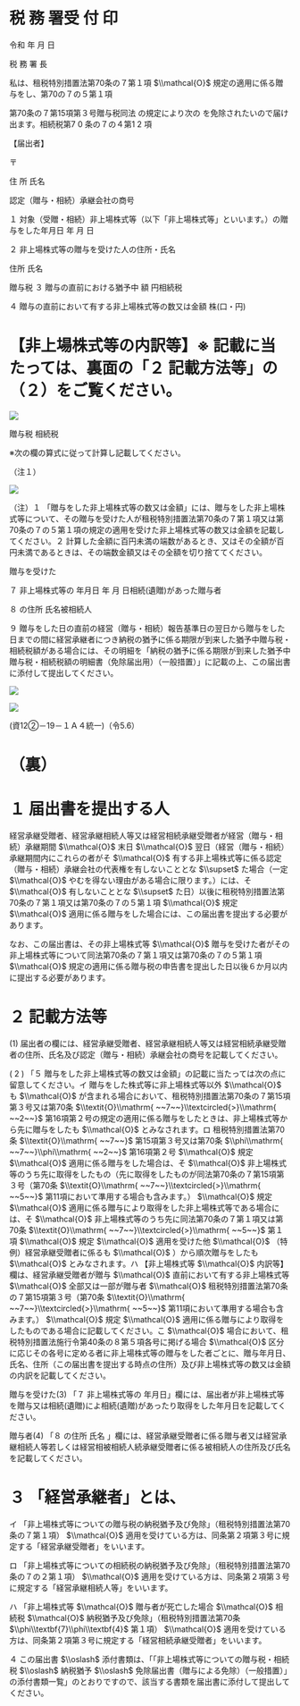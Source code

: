 # 税 務 署受 付 印

令和 年 月 日

税 務 署 長

私は、租税特別措置法第70条の７第１項 $\\mathcal{O}$ 規定の適用に係る贈与をし、第70の７の５第１項

第70条の７第15項第３号贈与税同法 の規定により次の を免除されたいので届け出ます。相続税第7 0 条の７の４第1 2 項

【届出者】

〒

住 所 氏名

認定（贈与・相続）承継会社の商号

１ 対象（受贈・相続）非上場株式等（以下「非上場株式等」といいます。）の贈与をした年月日 年 月 日

２ 非上場株式等の贈与を受けた人の住所・氏名

住所 氏名

贈与税 ３ 贈与の直前における猶予中 額 円相続税

４ 贈与の直前において有する非上場株式等の数又は金額 株(口・円)

# 【非上場株式等の内訳等】※ 記載に当たっては、裏面の「２ 記載方法等」の（２）をご覧ください。

![](https://www.nta.go.jp/tmp/a5b59bcf-2f16-4574-9b93-2dd519ce93ff/images/307f8937d3306dd14cc36e00ef50603ee49bf891f5a652ffac7ceb7c21fa5045.jpg)

贈与税 相続税

※次の欄の算式に従って計算し記載してください。

（注１）

![](https://www.nta.go.jp/tmp/a5b59bcf-2f16-4574-9b93-2dd519ce93ff/images/de10f7c9d15113a93c1ba731600d5563a79e254ba2b7378a02a41add866c68ae.jpg)

（注）１ 「贈与をした非上場株式等の数又は金額」には、贈与をした非上場株式等について、その贈与を受けた人が租税特別措置法第70条の７第１項又は第70条の７の５第１項の規定の適用を受けた非上場株式等の数又は金額を記載してください。２ 計算した金額に百円未満の端数があるとき、又はその全額が百円未満であるときは、その端数金額又はその全額を切り捨ててください。

贈与を受けた

７ 非上場株式等の 年月日 年 月 日相続(遺贈)があった贈与者

８ の住所 氏名被相続人

９ 贈与をした日の直前の経営（贈与・相続）報告基準日の翌日から贈与をした日までの間に経営承継者につき納税の猶予に係る期限が到来した猶予中贈与税・相続税額がある場合には、その明細を「納税の猶予に係る期限が到来した猶予中贈与税・相続税額の明細書（免除届出用）（一般措置）」に記載の上、この届出書に添付して提出してください。

![](https://www.nta.go.jp/tmp/a5b59bcf-2f16-4574-9b93-2dd519ce93ff/images/7c976e110f909286485d85004419f1a883cf52650e7c0eee2c6790b143e61ce2.jpg)

![](https://www.nta.go.jp/tmp/a5b59bcf-2f16-4574-9b93-2dd519ce93ff/images/4694c2966b40d7e4d18bb26244b397eb26f9cbb3afc66ab55a6cafd7632dd434.jpg)

(資12②－19－１Ａ４統一)（令5.6）

# （裏）

# １ 届出書を提出する人

経営承継受贈者、経営承継相続人等又は経営相続承継受贈者が経営（贈与・相続）承継期間 $\\mathcal{O}$ 末日 $\\mathcal{O}$ 翌日（経営（贈与・相続）承継期間内にこれらの者がそ $\\mathcal{O}$ 有する非上場株式等に係る認定（贈与・相続）承継会社の代表権を有しないこととな $\\supset$ た場合（一定 $\\mathcal{O}$ やむを得ない理由がある場合に限ります。）には、そ $\\mathcal{O}$ 有しないこととな $\\supset$ た日）以後に租税特別措置法第70条の７第１項又は第70条の７の５第１項 $\\mathcal{O}$ 規定 $\\mathcal{O}$ 適用に係る贈与をした場合には、この届出書を提出する必要があります。

なお、この届出書は、その非上場株式等 $\\mathcal{O}$ 贈与を受けた者がその非上場株式等について同法第70条の７第１項又は第70条の７の５第１項 $\\mathcal{O}$ 規定の適用に係る贈与税の申告書を提出した日以後６か月以内に提出する必要があります。

# ２ 記載方法等

(1) 届出者の欄には、経営承継受贈者、経営承継相続人等又は経営相続承継受贈者の住所、氏名及び認定（贈与・相続）承継会社の商号を記載してください。

( 2 ) 「５ 贈与をした非上場株式等の数又は金額」の記載に当たっては次の点に留意してください。イ 贈与をした株式等に非上場株式等以外 $\\mathcal{O}$ も $\\mathcal{O}$ が含まれる場合において、租税特別措置法第70条の７第15項第３号又は第70条 $\\textit{O}\\mathrm{ ~~7~~}\\textcircled{>}\\mathrm{ ~~2~~}$ 第16項第２号の規定の適用に係る贈与をしたときは、非上場株式等から先に贈与をしたも $\\mathcal{O}$ とみなされます。ロ 租税特別措置法第70条 $\\textit{O}\\mathrm{ ~~7~~}$ 第15項第３号又は第70条 $\\phi\\mathrm{ ~~7~~}\\phi\\mathrm{ ~~2~~}$ 第16項第２号 $\\mathcal{O}$ 規定 $\\mathcal{O}$ 適用に係る贈与をした場合は、そ $\\mathcal{O}$ 非上場株式等のうち先に取得をしたもの（先に取得をしたものが同法第70条の７第15項第３号（第70条 $\\textit{O}\\mathrm{ ~~7~~}\\textcircled{>}\\mathrm{ ~~5~~}$ 第11項において準用する場合も含みます。） $\\mathcal{O}$ 規定 $\\mathcal{O}$ 適用に係る贈与により取得をした非上場株式等である場合には、そ $\\mathcal{O}$ 非上場株式等のうち先に同法第70条の７第１項又は第70条 $\\textit{O}\\mathrm{ ~~7~~}\\textcircled{>}\\mathrm{ ~~5~~}$ 第１項 $\\mathcal{O}$ 規定 $\\mathcal{O}$ 適用を受けた他 $\\mathcal{O}$ （特例）経営承継受贈者に係るも $\\mathcal{O}$ ）から順次贈与をしたも $\\mathcal{O}$ とみなされます。ハ 【非上場株式等 $\\mathcal{O}$ 内訳等】欄は、経営承継受贈者が贈与 $\\mathcal{O}$ 直前において有する非上場株式等 $\\mathcal{O}$ 全部又は一部が贈与者 $\\mathcal{O}$ 租税特別措置法第70条の７第15項第３号（第70条 $\\textit{O}\\mathrm{ ~~7~~}\\textcircled{>}\\mathrm{ ~~5~~}$ 第11項において準用する場合も含みます。） $\\mathcal{O}$ 規定 $\\mathcal{O}$ 適用に係る贈与により取得をしたものである場合に記載してください。こ $\\mathcal{O}$ 場合において、租税特別措置法施行令第40条の８第５項各号に掲げる場合 $\\mathcal{O}$ 区分に応じその各号に定める者に非上場株式等の贈与をした者ごとに、贈与年月日、氏名、住所（この届出書を提出する時点の住所）及び非上場株式等の数又は金額の内訳を記載してください。

贈与を受けた(3) 「７ 非上場株式等の 年月日」欄には、届出者が非上場株式等を贈与又は相続(遺贈)によ相続(遺贈)があったり取得をした年月日を記載してください。

贈与者(4) 「８ の住所 氏名 」欄には、経営承継受贈者に係る贈与者又は経営承継相続人等若しくは経営相被相続人続承継受贈者に係る被相続人の住所及び氏名を記載してください。

# ３ 「経営承継者」とは、

イ 「非上場株式等についての贈与税の納税猶予及び免除」（租税特別措置法第70条の７第１項） $\\mathcal{O}$ 適用を受けている方は、同条第２項第３号に規定する「経営承継受贈者」をいいます。

ロ 「非上場株式等についての相続税の納税猶予及び免除」（租税特別措置法第70条の７の２第１項） $\\mathcal{O}$ 適用を受けている方は、同条第２項第３号に規定する「経営承継相続人等」をいいます。

ハ 「非上場株式等 $\\mathcal{O}$ 贈与者が死亡した場合 $\\mathcal{O}$ 相続税 $\\mathcal{O}$ 納税猶予及び免除」（租税特別措置法第70条 $\\phi\\textbf{7}\\phi\\textbf{4}$ 第１項） $\\mathcal{O}$ 適用を受けている方は、同条第２項第３号に規定する「経営相続承継受贈者」をいいます。

４ この届出書 $\\oslash$ 添付書類は、「「非上場株式等についての贈与税・相続税 $\\oslash$ 納税猶予 $\\oslash$ 免除届出書（贈与による免除）（一般措置）」の添付書類一覧」のとおりですので、該当する書類を届出書に添付して提出してください。